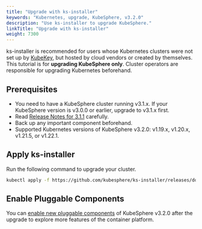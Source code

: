 ```yaml
---
title: "Upgrade with ks-installer"
keywords: "Kubernetes, upgrade, KubeSphere, v3.2.0"
description: "Use ks-installer to upgrade KubeSphere."
linkTitle: "Upgrade with ks-installer"
weight: 7300
---
```


ks-installer is recommended for users whose Kubernetes clusters were not set up by [KubeKey](../../installing-on-linux/introduction/kubekey/), but hosted by cloud vendors or created by themselves. This tutorial is for **upgrading KubeSphere only**. Cluster operators are responsible for upgrading Kubernetes beforehand.

## Prerequisites

- You need to have a KubeSphere cluster running v3.1.x. If your KubeSphere version is v3.0.0 or earlier, upgrade to v3.1.x first.
- Read [Release Notes for 3.1.1](../../release/release-v311/) carefully.
- Back up any important component beforehand.
- Supported Kubernetes versions of KubeSphere v3.2.0: v1.19.x, v1.20.x, v1.21.5, or v1.22.1.

## Apply ks-installer

Run the following command to upgrade your cluster.

```bash
kubectl apply -f https://github.com/kubesphere/ks-installer/releases/download/v3.1.1/kubesphere-installer.yaml
```

## Enable Pluggable Components

You can [enable new pluggable components](../../pluggable-components/overview/) of KubeSphere v3.2.0 after the upgrade to explore more features of the container platform.

